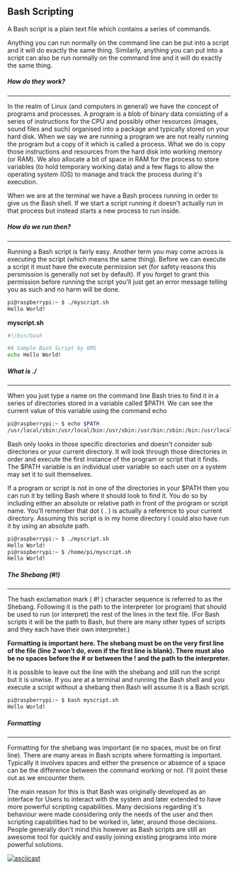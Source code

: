 ## Bash Scripting

A Bash script is a plain text file which contains a series of commands.

Anything you can run normally on the command line can be put into a script and it will do exactly the same thing. Similarly, anything you can put into a script can also be run normally on the command line and it will do exactly the same thing.

##### How do they work?

---
In the realm of Linux (and computers in general) we have the concept of programs and processes. A program is a blob of binary data consisting of a series of instructions for the CPU and possibly other resources (images, sound files and such) organised into a package and typically stored on your hard disk. When we say we are running a program we are not really running the program but a copy of it which is called a process. What we do is copy those instructions and resources from the hard disk into working memory (or RAM). We also allocate a bit of space in RAM for the process to store variables (to hold temporary working data) and a few flags to allow the operating system (OS) to manage and track the process during it's execution.

When we are at the terminal we have a Bash process running in order to give us the Bash shell. If we start a script running it doesn't actually run in that process but instead starts a new process to run inside.

##### How do we run then?

---
Running a Bash script is fairly easy. Another term you may come across is executing the script (which means the same thing). Before we can execute a script it must have the execute permission set (for safety reasons this persmission is generally not set by default). If you forget to grant this permission before running the script you'll just get an error message telling you as such and no harm will be done.

~~~bash
pi@raspberrypi:~ $ ./myscript.sh
Hello World!
~~~

**myscript.sh**
~~~bash
#!/bin/bash

#A Sample Bash Script by OMS
echo Hello World!
~~~

##### What is ./

---

When you just type a name on the command line Bash tries to find it in a series of directories stored in a variable called $PATH. We can see the current value of this variable using the command echo

~~~bash
pi@raspberrypi:~ $ echo $PATH
/usr/local/sbin:/usr/local/bin:/usr/sbin:/usr/bin:/sbin:/bin:/usr/local/games:/usr/games:/opt/bin
~~~

Bash only looks in those specific directories and doesn't consider sub directories or your current directory. It will look through those directories in order and execute the first instance of the program or script that it finds.
The $PATH variable is an individual user variable so each user on a system may set it to suit themselves.

If a program or script is not in one of the directories in your $PATH then you can run it by telling Bash where it should look to find it. You do so by including either an absolute or relative path in front of the program or script name. You'll remember that dot ( . ) is actually a reference to your current directory. Assuming this script is in my home directory I could also have run it by using an absolute path.

~~~bash
pi@raspberrypi:~ $ ./myscript.sh
Hello World!
pi@raspberrypi:~ $ /home/pi/myscript.sh
Hello World!
~~~

##### The Shebang (#!)

---

The hash exclamation mark ( #! ) character sequence is referred to as the Shebang. Following it is the path to the interpreter (or program) that should be used to run (or interpret) the rest of the lines in the text file. (For Bash scripts it will be the path to Bash, but there are many other types of scripts and they each have their own interpreter.)

**Formatting is important here. The shebang must be on the very first line of the file (line 2 won't do, even if the first line is blank). There must also be no spaces before the # or between the ! and the path to the interpreter.**

It is possible to leave out the line with the shebang and still run the script but it is unwise. If you are at a terminal and running the Bash shell and you execute a script without a shebang then Bash will assume it is a Bash script.

~~~bash
pi@raspberrypi:~ $ bash myscript.sh
Hello World!
~~~

##### Formatting

---

Formatting for the shebang was important (ie no spaces, must be on first line). There are many areas in Bash scripts where formatting is important. Typically it involves spaces and either the presence or absence of a space can be the difference between the command working or not. I'll point these out as we encounter them.

The main reason for this is that Bash was originally developed as an interface for Users to interact with the system and later extended to have more powerful scripting capabilities. Many decisions regarding it's behaviour were made considering only the needs of the user and then scripting capabilities had to be worked in, later, around those decisions. People generally don't mind this however as Bash scripts are still an awesome tool for quickly and easily joining existing programs into more powerful solutions.

[![asciicast](https://asciinema.org/a/pDY2pgR743Xzp7pYof1AO986k.png)](https://asciinema.org/a/pDY2pgR743Xzp7pYof1AO986k)
<script type="text/javascript" src="https://asciinema.org/a/14.js" id="asciicast-14" async></script>

